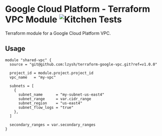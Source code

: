 # Google Cloud Platform - Terraform VPC Module ![Kitchen Tests](https://github.com/lzysh/terraform-google-vpc/workflows/Kitchen%20Tests/badge.svg)

Terraform module for a Google Cloud Platform VPC.

## Usage

```hcl
module "shared-vpc" {
  source = "git@github.com:lzysh/terraform-google-vpc.git?ref=v1.0.0"
  
  project_id = module.project.project_id
  vpc_name   = "my-vpc"

  subnets = [
    {
      subnet_name      = "my-subnet-us-east4"
      subnet_range     = var.cidr_range
      subnet_region    = "us-east4"
      subnet_flow_logs = "true"
    },
  ]

  secondary_ranges = var.secondary_ranges
}
```
